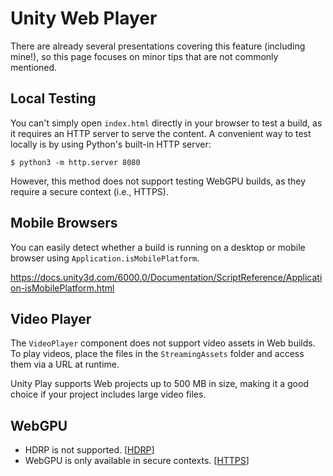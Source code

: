 # Unity Web Player

There are already several presentations covering this feature (including mine!),
so this page focuses on minor tips that are not commonly mentioned.

## Local Testing

You can't simply open `index.html` directly in your browser to test a build,
as it requires an HTTP server to serve the content. A convenient way to test
locally is by using Python's built-in HTTP server:

```
$ python3 -m http.server 8080
```

However, this method does not support testing WebGPU builds, as they require 
a secure context (i.e., HTTPS).

## Mobile Browsers

You can easily detect whether a build is running on a desktop or mobile browser 
using `Application.isMobilePlatform`.

https://docs.unity3d.com/6000.0/Documentation/ScriptReference/Application-isMobilePlatform.html

## Video Player

The `VideoPlayer` component does not support video assets in Web builds. To
play videos, place the files in the `StreamingAssets` folder and access them 
via a URL at runtime.

Unity Play supports Web projects up to 500 MB in size, making it a good choice 
if your project includes large video files.

## WebGPU

- HDRP is not supported. [[HDRP]]
- WebGPU is only available in secure contexts. [[HTTPS]]

[HDRP]: https://discussions.unity.com/t/early-access-to-the-new-webgpu-backend-in-unity-2023-3/933493/202  
[HTTPS]: https://developer.mozilla.org/en-US/docs/Web/Security/Secure_Contexts#when_is_a_context_considered_secure
